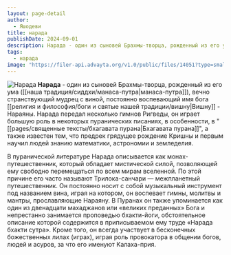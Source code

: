 ```yaml
---
layout: page-detail
author:
  - Яшодеви
title: нарада
publishDate: 2024-09-01
description: Нарада - один из сыновей Брахмы-творца, рожденный из его ума (манаса-путра), вечно странствующий мудрец с виной, постоянно воспевающий имя бога Вишну - Нараяны.
tags:
  - нарада
image: "https://filer-api.advayta.org/v1.0/public/files/14051?type=small"
---
```

![Нарада](https://filer-api.advayta.org/v1.0/public/files/14051?size=medium "Нарада")
**Нарада** - один из сыновей Брахмы-творца, рожденный из его ума ([[наша традиция/сиддхи/манаса-путра|манаса-путра]]), вечно странствующий мудрец с виной, постоянно воспевающий имя бога [[религия и философия/боги и святые нашей традиции/вишну|Вишну]] - Нараяны. Нарада передал несколько гимнов Ригведы, он играет большую роль в некоторых пуранических писаниях, в особенности, в "[[pages/священные тексты/бхагавата пурана|Бхагавата пурана]]", а также известен тем, что предрек грядущее рождение Кришны и первым научил людей знанию математики, астрономии и земледелия. 

В пуранической литературе Нарада описывается как монах-путешественник, который обладает мистической силой, позволяющей ему свободно перемещаться по всем мирам вселенной. По этой причине его часто называют Трилока-санчари — межпланетный путешественник. Он постоянно носит с собой музыкальный инструмент под названием вина, играя на котором, он воспевает гимны, молитвы и мантры, прославляющие Нараяну. В Пуранах он также упоминается как один из двенадцати махаджанов или «великих преданных» Бога и непрестанно занимается проповедью бхакти-йоги, обстоятельное описание которой содержится в приписываемом ему труде «Нарада бхакти сутра». Кроме того, он всегда участвует в бесконечных божественных лилах (играх), играя роль провокатора в общении богов, людей и асуров, за что его именуют Калаха-прия.
